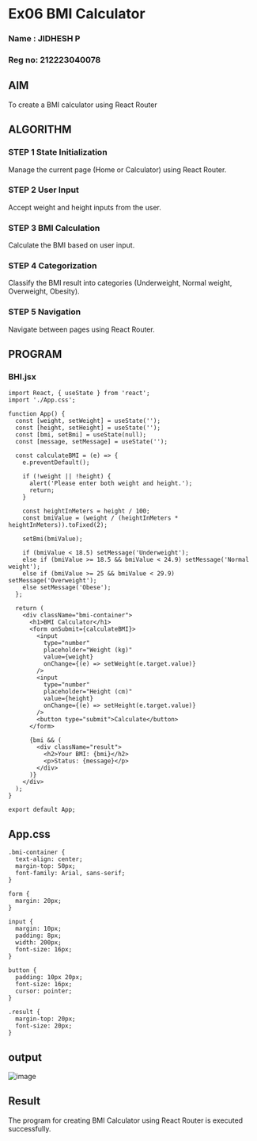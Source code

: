 # Ex06 BMI Calculator
### Name : JIDHESH P
### Reg no: 212223040078


## AIM
To create a BMI calculator using React Router 

## ALGORITHM
### STEP 1 State Initialization
Manage the current page (Home or Calculator) using React Router.

### STEP 2 User Input
Accept weight and height inputs from the user.

### STEP 3 BMI Calculation
Calculate the BMI based on user input.

### STEP 4 Categorization
Classify the BMI result into categories (Underweight, Normal weight, Overweight, Obesity).

### STEP 5 Navigation
Navigate between pages using React Router.

## PROGRAM
### BHI.jsx
```
import React, { useState } from 'react';
import './App.css';

function App() {
  const [weight, setWeight] = useState('');
  const [height, setHeight] = useState('');
  const [bmi, setBmi] = useState(null);
  const [message, setMessage] = useState('');

  const calculateBMI = (e) => {
    e.preventDefault();

    if (!weight || !height) {
      alert('Please enter both weight and height.');
      return;
    }

    const heightInMeters = height / 100;
    const bmiValue = (weight / (heightInMeters * heightInMeters)).toFixed(2);

    setBmi(bmiValue);

    if (bmiValue < 18.5) setMessage('Underweight');
    else if (bmiValue >= 18.5 && bmiValue < 24.9) setMessage('Normal weight');
    else if (bmiValue >= 25 && bmiValue < 29.9) setMessage('Overweight');
    else setMessage('Obese');
  };

  return (
    <div className="bmi-container">
      <h1>BMI Calculator</h1>
      <form onSubmit={calculateBMI}>
        <input
          type="number"
          placeholder="Weight (kg)"
          value={weight}
          onChange={(e) => setWeight(e.target.value)}
        />
        <input
          type="number"
          placeholder="Height (cm)"
          value={height}
          onChange={(e) => setHeight(e.target.value)}
        />
        <button type="submit">Calculate</button>
      </form>

      {bmi && (
        <div className="result">
          <h2>Your BMI: {bmi}</h2>
          <p>Status: {message}</p>
        </div>
      )}
    </div>
  );
}

export default App;
```
## App.css
```
.bmi-container {
  text-align: center;
  margin-top: 50px;
  font-family: Arial, sans-serif;
}

form {
  margin: 20px;
}

input {
  margin: 10px;
  padding: 8px;
  width: 200px;
  font-size: 16px;
}

button {
  padding: 10px 20px;
  font-size: 16px;
  cursor: pointer;
}

.result {
  margin-top: 20px;
  font-size: 20px;
}
```
## output
![image](https://github.com/user-attachments/assets/77831423-50e7-4387-b7b8-77881f529653)

## Result
The program for creating BMI Calculator using React Router is executed successfully.
